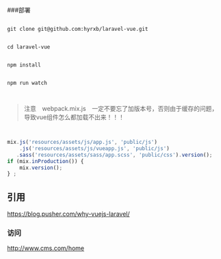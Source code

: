 ###部署

```shell

git clone git@github.com:hyrxb/laravel-vue.git


cd laravel-vue


npm install


npm run watch



```

> 注意　webpack.mix.js　一定不要忘了加版本号，否则由于缓存的问题，导致vue组件怎么都加载不出来！！！
```javascript


mix.js('resources/assets/js/app.js', 'public/js')
    .js('resources/assets/js/vueapp.js', 'public/js')
   .sass('resources/assets/sass/app.scss', 'public/css').version();
if (mix.inProduction()) {
    mix.version();
} ;


````


## 引用

https://blog.pusher.com/why-vuejs-laravel/



### 访问

http://www.cms.com/home